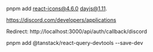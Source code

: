 pnpm add react-icons@4.6.0 dayjs@1.11.


https://discord.com/developers/applications

Redirect: http://localhost:3000/api/auth/callback/discord

pnpm add @tanstack/react-query-devtools --save-dev